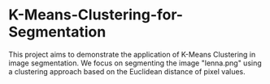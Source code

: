 # K-Means-Clustering-for-Segmentation
This project aims to demonstrate the application of K-Means Clustering in image segmentation. We focus on segmenting the image "lenna.png" using a clustering approach based on the Euclidean distance of pixel values.
